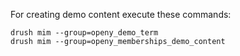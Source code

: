 For creating demo content execute these commands:

```shell script
drush mim --group=openy_demo_term
drush mim --group=openy_memberships_demo_content
```
